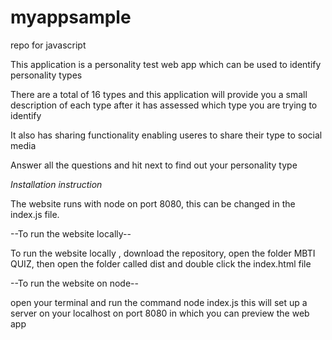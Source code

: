 # myappsample
repo for javascript

This application is a personality test web app which can be used to identify personality types 

There are a total of 16 types and this application will provide you a small description of each type after it has assessed which type you are trying to identify

It also has sharing functionality enabling useres to share their type to social media

Answer all the questions and hit next to find out your personality type 

*Installation instruction*

The website runs with node on port 8080, this can be changed in the index.js file. 

--To run the website locally--

To run the website locally , download the repository, open the folder MBTI QUIZ, then open the folder called dist and double click the index.html file

--To run the website on node--

open your terminal and run the command node index.js this will set up a server on your localhost on port 8080 in which you can preview the web app
